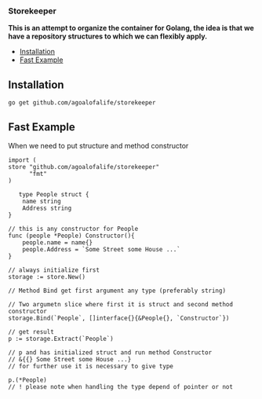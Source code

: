 


### Storekeeper


**This is an attempt to organize the container for Golang, the idea is that we have a repository structures to which we can flexibly apply.**



- [Installation](#Installation)
- [Fast Example](#Fast_Example)



<a name="Fast_Example"></a>
## Installation

    go get github.com/agoalofalife/storekeeper
    
<a name="Example_fast"></a>
## Fast Example

When we need to put structure and method constructor
    
    
    import ( 
    store "github.com/agoalofalife/storekeeper"
	      "fmt"
    )
    
       type People struct {
    	name string
    	Address string
    }
    
    // this is any constructor for People
    func (people *People) Constructor(){
    	people.name = name{}
    	people.Address = `Some Street some House ...`
    }
    
    // always initialize first
    storage := store.New()
    
    // Method Bind get first argument any type (preferably string)
    
    // Two argumetn slice where first it is struct and second method constructor
    storage.Bind(`People`, []interface{}{&People{}, `Constructor`})
    
    // get result
	p := storage.Extract(`People`)
	
    // p and has initialized struct and run method Constructor 
    // &{{} Some Street some House ...}
    // for further use it is necessary to give type
    
    p.(*People)
    // ! please note when handling the type depend of pointer or not

 




